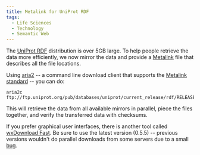 ```yaml
---
title: Metalink for UniProt RDF
tags:
  - Life Sciences
  - Technology
  - Semantic Web
---
```


The [UniProt RDF](http://dev.isb-sib.ch/projects/uniprot-rdf/) distribution is over 5GB large. To help people retrieve the data more efficiently, we now mirror the data and provide a [Metalink](ftp://ftp.uniprot.org/pub/databases/uniprot/current_release/rdf/RELEASE.metalink) file that describes all the file locations.

Using [aria2](http://aria2.sourceforge.net/) -- a command line download client that supports the [Metalink standard](http://www.metalinker.org/) -- you can do:

    aria2c ftp://ftp.uniprot.org/pub/databases/uniprot/current_release/rdf/RELEASE.metalink

This will retrieve the data from all available mirrors in parallel, piece the files together, and verify the transferred data with checksums.

If you prefer graphical user interfaces, there is another tool called [wxDownload Fast](http://dfast.sourceforge.net/). Be sure to use the latest version (0.5.5) -- previous versions wouldn't do parallel downloads from some servers due to a small [bug](http://sourceforge.net/tracker/index.php?func=detail&aid=1674258&group_id=106901&atid=645951).
